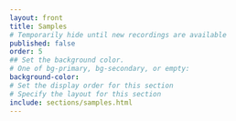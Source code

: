 ```yaml
---
layout: front
title: Samples
# Temporarily hide until new recordings are available
published: false
order: 5
## Set the background color.
# One of bg-primary, bg-secondary, or empty:
background-color: 
# Set the display order for this section
# Specify the layout for this section
include: sections/samples.html
---
```


